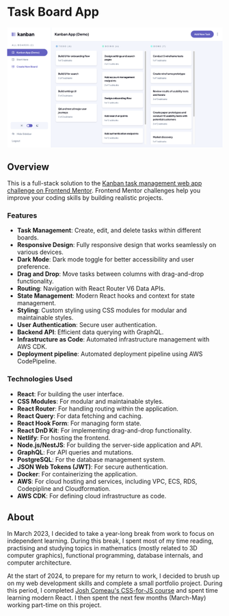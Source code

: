 # Task Board App

![preview](preview.png)

## Overview

This is a full-stack solution to the [Kanban task management web app challenge on Frontend Mentor](https://www.frontendmentor.io/challenges/kanban-task-management-web-app-wgQLt-HlbB). Frontend Mentor challenges help you improve your coding skills by building realistic projects.

### Features

- **Task Management**: Create, edit, and delete tasks within different boards.
- **Responsive Design**: Fully responsive design that works seamlessly on various devices.
- **Dark Mode**: Dark mode toggle for better accessibility and user preference.
- **Drag and Drop**: Move tasks between columns with drag-and-drop functionality.
- **Routing**: Navigation with React Router V6 Data APIs.
- **State Management**: Modern React hooks and context for state management.
- **Styling**: Custom styling using CSS modules for modular and maintainable styles.
- **User Authentication**: Secure user authentication.
- **Backend API**: Efficient data querying with GraphQL.
- **Infrastructure as Code**: Automated infrastructure management with AWS CDK.
- **Deployment pipeline**: Automated deployment pipeline using AWS CodePipeline.

### Technologies Used

- **React**: For building the user interface.
- **CSS Modules**: For modular and maintainable styles.
- **React Router**: For handling routing within the application.
- **React Query**: For data fetching and caching.
- **React Hook Form**: For managing form state.
- **React DnD Kit**: For implementing drag-and-drop functionality.
- **Netlify**: For hosting the frontend.
- **Node.js/NestJS**: For building the server-side application and API.
- **GraphQL**: For API queries and mutations.
- **PostgreSQL**: For the database management system.
- **JSON Web Tokens (JWT)**: For secure authentication.
- **Docker**: For containerizing the application.
- **AWS**: For cloud hosting and services, including VPC, ECS, RDS, Codepipline and Cloudformation.
- **AWS CDK**: For defining cloud infrastructure as code.

## About

In March 2023, I decided to take a year-long break from work to focus on independent learning. During this break, I spent most of my time reading, practising and studying topics in mathematics (mostly related to 3D computer graphics), functional programming, database internals, and computer architecture.

At the start of 2024, to prepare for my return to work, I decided to brush up on my web development skills and complete a small portfolio project. During this period, I completed [Josh Comeau's CSS-for-JS course](https://css-for-js.dev/) and spent time learning modern React. I then spent the next few months (March-May) working part-time on this project.
